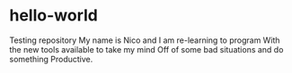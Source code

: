 # hello-world
Testing repository
My name is Nico and I am re-learning to program
With the new tools available to take my mind
Off of some bad situations and do something
Productive.
